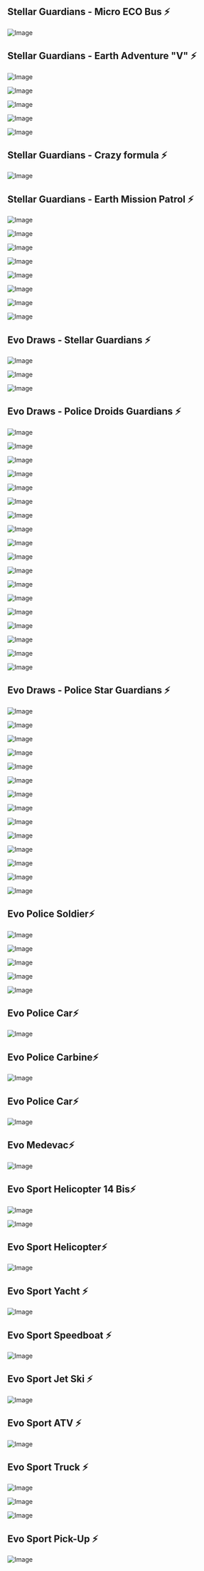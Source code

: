 <!--
**evolutiatech/evolutiatech** is a ✨ _special_ ✨ repository because its `README.md` (this file) appears on your GitHub profile.

Here are some ideas to get you started:

- 🔭 I’m currently working on ...
- 🌱 I’m currently learning ...
- 👯 I’m looking to collaborate on ...
- 🤔 I’m looking for help with ...
- 💬 Ask me about ...
- 📫 How to reach me: ...
- 😄 Pronouns: ...
- ⚡ Fun fact: ...
-->

## Stellar Guardians - Micro ECO Bus ⚡

![Image](https://github.com/user-attachments/assets/7d3a9b8c-dd4f-4ac3-94b5-1a2fa3ff1fb3)

## Stellar Guardians - Earth Adventure "V" ⚡

![Image](https://github.com/user-attachments/assets/116b147b-30ce-41cd-af84-b3e8e7ee96cc)

![Image](https://github.com/user-attachments/assets/3508c799-78bc-4f35-83ad-a507797a150a)

![Image](https://github.com/user-attachments/assets/1352ce17-e2ae-4015-984e-d3c88db365d5)

![Image](https://github.com/user-attachments/assets/b5ab2590-5e2d-4579-8ada-8068eb8ed494)

![Image](https://github.com/user-attachments/assets/d5b3101f-9465-4a5a-a97a-e74a16bf6bc5)

## Stellar Guardians - Crazy formula ⚡

![Image](https://github.com/user-attachments/assets/9c5fe66c-4de8-4bc4-8290-c12b667d804b)

## Stellar Guardians - Earth Mission Patrol ⚡

![Image](https://github.com/user-attachments/assets/2d73541c-90de-42e5-8a50-91c7a92875a7)

![Image](https://github.com/user-attachments/assets/54bd39f0-b35c-4934-b4a3-039d251b20bb)

![Image](https://github.com/user-attachments/assets/7b73d9df-6a73-4e49-adf8-b79b30a6d154)

![Image](https://github.com/user-attachments/assets/f55cb4ec-d717-49f1-91c9-b0f976f001aa)

![Image](https://github.com/user-attachments/assets/7b388e43-8338-4421-a200-94556c770f32)

![Image](https://github.com/user-attachments/assets/b7f78326-7ac5-4ffa-8445-5e2553ad1653)

![Image](https://github.com/user-attachments/assets/478e3f00-4e9d-4fdd-85de-d75f7f6a7628)

![Image](https://github.com/user-attachments/assets/2e4d2cc1-9a8d-4ed0-b18f-1bfe2b337415)

## Evo Draws - Stellar Guardians ⚡

![Image](https://github.com/user-attachments/assets/89530e0f-6716-468d-920b-e074089fbfd5)

![Image](https://github.com/user-attachments/assets/d115ff20-d44f-4efc-9c5b-5a5cff9cd482)

![Image](https://github.com/user-attachments/assets/c2ac1441-eb1a-4cf1-adc8-d1e76ef2fd4f)

## Evo Draws - Police Droids Guardians ⚡

![Image](https://github.com/user-attachments/assets/a7b2f0f3-250a-4e58-bba6-0ad590502d83)

![Image](https://github.com/user-attachments/assets/570b45a7-3acc-4bb3-8a8c-caed1ac8170a)

![Image](https://github.com/user-attachments/assets/69ad358e-7f9e-4924-b405-60580f1acf67)

![Image](https://github.com/user-attachments/assets/77ede964-f88c-47af-9b5d-aa893938420b)

![Image](https://github.com/user-attachments/assets/8f911f78-0daa-4669-aab1-171e19e450bf)

![Image](https://github.com/user-attachments/assets/7dbbb0ce-1d91-4973-b035-a516613ac9d1)

![Image](https://github.com/user-attachments/assets/262554cd-b4fe-462a-964b-1645017eeb64)

![Image](https://github.com/user-attachments/assets/6e76bce4-94b1-4323-adad-df5436bce5c4)

![Image](https://github.com/user-attachments/assets/616bf5ea-0269-4025-b823-3c2bce0096d0)

![Image](https://github.com/user-attachments/assets/2a765fd2-76d2-43cb-8fac-73b1fa315def)

![Image](https://github.com/user-attachments/assets/1222975a-2023-4c8d-9039-1b77ac2d7bd4)

![Image](https://github.com/user-attachments/assets/00611f77-999b-48bc-bc45-e8d4872152da)

![Image](https://github.com/user-attachments/assets/0414fbdf-b963-440a-ba79-939cf49f7bc5)

![Image](https://github.com/user-attachments/assets/5d8d5a71-dafe-4092-abd1-20640029b841)

![Image](https://github.com/user-attachments/assets/4366cace-e799-4b16-a7d3-e21e6437880e)

![Image](https://github.com/user-attachments/assets/d597b8d8-57aa-4ad9-bb2a-31f4f7b10667)

![Image](https://github.com/user-attachments/assets/b6d57102-dcf3-46dd-a86e-b3539fecaf03)

![Image](https://github.com/user-attachments/assets/991cf857-2f1c-408f-bcd9-53c1cfc76514)

## Evo Draws - Police Star Guardians ⚡

![Image](https://github.com/user-attachments/assets/82b3f743-4760-4178-b937-89aa7431e79b)

![Image](https://github.com/user-attachments/assets/680e730e-74a3-4c65-960e-9ffca9b5f922)

![Image](https://github.com/user-attachments/assets/fce3f354-b223-477e-bbe2-9c65727eb3b4)

![Image](https://github.com/user-attachments/assets/a4dca289-427f-49b0-b587-3e54510d262b)

![Image](https://github.com/user-attachments/assets/53ede6c0-b9a9-4e0a-a520-4dc1faf2c745)

![Image](https://github.com/user-attachments/assets/91cf736e-7625-484b-8021-eb8ed8ad55d0)

![Image](https://github.com/user-attachments/assets/32f28e40-89d3-4e60-8bd1-a7454dcfcef2)

![Image](https://github.com/user-attachments/assets/fb1f3c1a-b52c-4ba2-812b-0e1cd7967f6a)

![Image](https://github.com/user-attachments/assets/72bdf2ee-b585-4bd9-8c97-404a6a848986)

![Image](https://github.com/user-attachments/assets/9e5ac028-b6b6-42f0-be48-14321106f130)

![Image](https://github.com/user-attachments/assets/c806cbf7-12ef-4c0a-85f5-f5c172e9a826)

![Image](https://github.com/user-attachments/assets/d9734ba4-8f55-436c-8041-6f31412a9c30)

![Image](https://github.com/user-attachments/assets/13a94627-841f-4f69-9e8b-148a3367c445)

![Image](https://github.com/user-attachments/assets/8ca35400-043d-45be-ab20-77a89dd0f4a1)

## Evo Police Soldier⚡

![Image](https://github.com/user-attachments/assets/68c0426a-e374-4a07-8973-6ce76358886a)

![Image](https://github.com/user-attachments/assets/54cf04fa-8eb9-4c17-8612-15fcc3ae88ac)

![Image](https://github.com/user-attachments/assets/a0bb530a-861b-4aa9-99c0-883b9b964744)

![Image](https://github.com/user-attachments/assets/e968825c-413e-48d2-95cb-7cda5d264550)

![Image](https://github.com/user-attachments/assets/d7c6ba64-35f8-4a17-9a57-5b1540f79bb4)

## Evo Police Car⚡

![Image](https://github.com/user-attachments/assets/7f847d9e-0bcc-420d-b571-939d7f60e96a)

## Evo Police Carbine⚡

![Image](https://github.com/user-attachments/assets/d159f29b-2dc7-4a4c-91af-94e8d659ef5c)

## Evo Police Car⚡

![Image](https://github.com/user-attachments/assets/468d61f5-02d5-48a6-bb6c-0180c4ac47e0)

## Evo Medevac⚡

![Image](https://github.com/user-attachments/assets/76c65c92-418e-4879-a983-c9e2fef0c3d9)

## Evo Sport Helicopter 14 Bis⚡

![Image](https://github.com/user-attachments/assets/a6ef830a-5c55-45dd-a496-3425abc8670b)

![Image](https://github.com/user-attachments/assets/fa15991d-6b34-40fa-81ab-a31acb611fb6)

## Evo Sport Helicopter⚡

![Image](https://github.com/user-attachments/assets/4783cf10-a444-47ef-a90d-f3f907641998)

## Evo Sport Yacht ⚡

![Image](https://github.com/user-attachments/assets/8902421b-7e20-4d9b-8180-f64916fbb883)

## Evo Sport Speedboat ⚡

![Image](https://github.com/user-attachments/assets/2fd05864-fd8f-4b1c-9601-e0bf5aa38e03)

## Evo Sport Jet Ski ⚡

![Image](https://github.com/user-attachments/assets/1c9060fa-91d2-4bf0-a952-c16cfa740b38)

## Evo Sport ATV ⚡

![Image](https://github.com/user-attachments/assets/ea90eb27-5dec-4073-a6fe-b49349f46df2)

## Evo Sport Truck ⚡

![Image](https://github.com/user-attachments/assets/ce371506-c017-4627-a014-618fa07ebb18)

![Image](https://github.com/user-attachments/assets/0ecff6e6-7452-454e-8553-46fa1183184e)

![Image](https://github.com/user-attachments/assets/c5fe2373-b429-46f9-a97d-a446c39e523c)

## Evo Sport Pick-Up ⚡

![Image](https://github.com/user-attachments/assets/43185f12-876b-49ec-90f6-df115cfe62fb)

